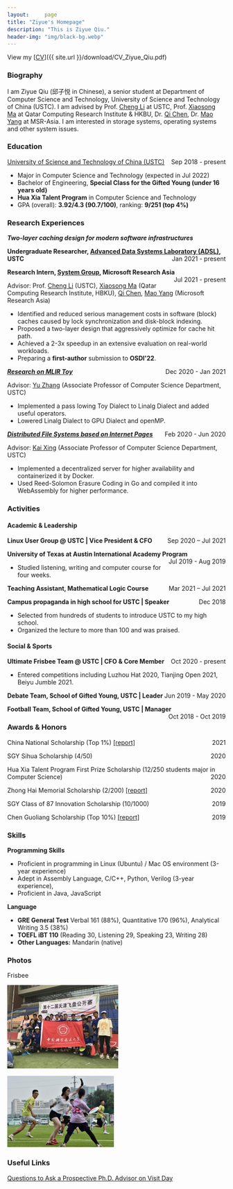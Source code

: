 ```yaml
---
layout:     page
title: "Ziyue's Homepage"
description: "This is Ziyue Qiu."
header-img: "img/black-bg.webp"
---
```


View my [<u>CV</u>]({{ site.url }}/download/CV_Ziyue_Qiu.pdf)

### Biography

I am Ziyue Qiu (邱子悦 in Chinese), a senior student at Department of Computer Science and Technology, University of Science and Technology of China (USTC). I am advised by Prof. [<u>Cheng Li</u>](http://staff.ustc.edu.cn/~chengli7/) at USTC, Prof. [<u>Xiaosong Ma</u>](https://www.hbku.edu.qa/en/staff/dr-xiaosong-ma) at Qatar Computing Research Institute & HKBU, Dr. [<u>Qi Chen</u>](https://www.microsoft.com/en-us/research/people/cheqi/), Dr. [<u>Mao Yang</u>](https://www.microsoft.com/en-us/research/people/maoyang/) at MSR-Asia. I am interested in storage systems, operating systems and other system issues.

### Education

<p style="text-align:left;"><u><a href="http://en.ustc.edu.cn/">University of Science and Technology of China (USTC)</a></u><span style="float:right;">Sep 2018 - present</span></p>

- Major in Computer Science and Technology (expected in Jul 2022)
- Bachelor of Engineering, **Special Class for the Gifted Young (under 16 years old)**
- **Hua Xia Talent Program** in Computer Science and Technology
- GPA (overall): **3.92/4.3 (90.7/100)**, ranking: **9/251 (top 4%)**

### Research Experiences

***Two-layer caching design for modern software infrastructures***

<p style="text-align:left;"><strong>Undergraduate Researcher, <u><a href="http://adsl.ustc.edu.cn/">Advanced Data Systems Laboratory (ADSL)</a></u>, USTC</strong><span style="float:right;">Jan 2021 - present</span></p>

<p style="text-align:left;"><strong>Research Intern, <u><a href="https://www.microsoft.com/en-us/research/group/systems-research-group-asia/">System Group</a></u>, Microsoft Research Asia</strong><span style="float:right;">Jul 2021 - present</span></p>

Advisor: Prof. [Cheng Li](http://staff.ustc.edu.cn/~chengli7/) (USTC), [Xiaosong Ma](https://www.hbku.edu.qa/en/staff/dr-xiaosong-ma) (Qatar  Computing Research Institute, HBKU), [Qi Chen](https://www.microsoft.com/en-us/research/people/cheqi/), [Mao Yang](https://www.microsoft.com/en-us/research/people/maoyang/) (Microsoft Research Asia)

- Identified and reduced serious management costs in software (block) caches caused by lock synchronization and disk-block indexing.
- Proposed a two-layer design that aggressively optimize for cache hit path.
- Achieved a 2-3x speedup in an extensive evaluation on real-world workloads.
- Preparing a **first-author** submission to **OSDI'22**.

<p style="text-align:left;"><em><u><strong><a href="https://gitee.com/RubyOcelot/ustc-compile-2020/tree/master/mlir-toy-new">Research on MLIR Toy</a></strong></u></em><span style="float:right;">Dec 2020 - Jan 2021</span></p>

Advisor: [<u>Yu Zhang</u>](http://staff.ustc.edu.cn/~yuzhang/) (Associate Professor of Computer Science Department, USTC)

- Implemented a pass lowing Toy Dialect to Linalg Dialect and added useful operators.
- Lowered Linalg Dialect to GPU Dialect and openMP.

<p style="text-align:left;"><em><u><strong><a href="https://github.com/OSH-2020/x-dontpanic">Distributed File Systems based on Internet Pages</a></strong></u></em><span style="float:right;">Feb 2020 - Jun 2020</span></p>

Advisor: [<u>Kai Xing</u>](http://staff.ustc.edu.cn/~kxing/) (Associate Professor of Computer Science Department, USTC) 

- Implemented a decentralized server for higher availability and containerized it by Docker.
- Used Reed-Solomon Erasure Coding in Go and compiled it into WebAssembly for higher performance.

### Activities

#### Academic & Leadership

<p style="text-align:left;"><strong>Linux User Group @ USTC | Vice President & CFO</strong><span style="float:right;">Sep 2020 – Jul 2021</span></p>

<p style="text-align:left;"><strong>University of Texas at Austin International Academy Program</strong><span style="float:right;">Jul 2019 - Aug 2019</span></p>

- Studied listening, writing and computer course for four weeks.

<p style="text-align:left;"><strong>Teaching Assistant, Mathematical Logic Course </strong><span style="float:right;">Mar 2021 – Jul 2021</span></p>

<p style="text-align:left;"><strong>Campus propaganda in high school for USTC | Speaker</strong><span style="float:right;">Dec 2018</span></p>

- Selected from hundreds of students to introduce USTC to my high school.
- Organized the lecture to more than 100 and was praised.



#### Social & Sports

<p style="text-align:left;"><strong>Ultimate Frisbee Team @ USTC | CFO & Core Member</strong><span style="float:right;">Oct 2020 - present</span></p>

-  Entered competitions including Luzhou Hat 2020, Tianjing Open 2021, Beiyu Jumble 2021.

<p style="text-align:left;"><strong>Debate Team, School of Gifted Young, USTC | Leader</strong><span style="float:right;">Jun 2019 - May 2020</span></p>

<p style="text-align:left;"><strong>Football Team, School of Gifted Young, USTC | Manager</strong><span style="float:right;">Oct 2018 - Oct 2019</span></p>

### Awards & Honors

<p style="text-align:left;">China National Scholarship (Top 1%) <a href="http://stuhome.ustc.edu.cn/2021/1019/c2316a526085/pagem.htm">[report]</a><span style="float:right;">2021</span></p>
<p style="text-align:left;">SGY Sihua Scholarship  (4/50)<span style="float:right;">2020</span></p>
<p style="text-align:left;">Hua Xia Talent Program First Prize Scholarship (12/250 students major in Computer Science)<span style="float:right;">2020</span></p>
<p style="text-align:left;">Zhong Hai Memorial Scholarship (2/200) <a href="https://www.ustcif.org.cn/default.php/content/4674/">[report]</a><span style="float:right;">2020</span></p>
<p style="text-align:left;">SGY Class of 87 Innovation Scholarship (10/1000)<span style="float:right;">2019</span></p>
<p style="text-align:left;">Chen Guoliang  Scholarship (Top 10%) <a href="http://stuhome.ustc.edu.cn/2020/1012/c2299a452228/page.htm">[report]</a><span style="float:right;">2019</span></p>

### Skills

**Programming Skills**

- Proficient in programming in Linux (Ubuntu) / Mac OS environment (3-year experience)
- Adept in Assembly Language, C/C++, Python, Verilog (3-year experience),
- Proficient in Java, JavaScript

**Language**

- **GRE General Test** Verbal 161 (88%), Quantitative 170 (96%), Analytical Writing 3.5 (38%) 
- **TOEFL iBT 110** (Reading 30, Listening 29, Speaking 23, Writing 28)
- **Other Languages:** Mandarin (native)

### Photos

<span id="jump">Frisbee</span>

![Picture1](img/Picture1.jpg)

<img src="img/Picture2.jpg" alt="Picture2" style="zoom: 25%;" />

### Useful Links

[Questions to Ask a Prospective Ph.D. Advisor on Visit Day](https://blog.ml.cmu.edu/2020/03/02/questions-to-ask-a-prospective-ph-d-advisor-on-visit-day-with-thorough-and-forthright-explanations/)
